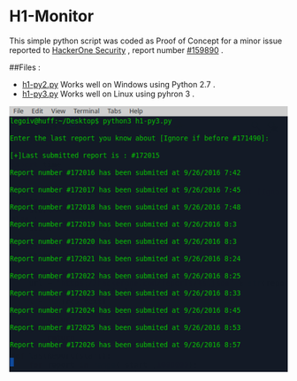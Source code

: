 # H1-Monitor

This simple python script was coded as Proof of Concept for a minor issue reported to [HackerOne Security](https://hackerone.com/security) , report number [#159890](https://hackerone.com/reports/159890) .

##Files :

* [h1-py2.py](https://github.com/SaeedHashem/H1-Monitor/blob/master/h1-py2.py) Works well on Windows using Python 2.7 .
* [h1-py3.py](https://github.com/SaeedHashem/H1-Monitor/blob/master/h1-py3.py) Works well on Linux using pyhron 3 .


![Screenshot](https://github.com/SaeedHashem/H1-Monitor/blob/master/image.png)
